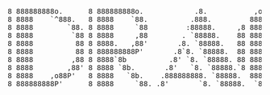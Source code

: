 <pre>
                                                                                                                   
8 888888888o.      8 888888888o.            .8.           ,o888888o.    b.             8          .8.   `8.`8888.      ,8' 
8 8888    `^888.   8 8888    `88.          .888.         8888     `88.  888o.          8         .888.   `8.`8888.    ,8'  
8 8888        `88. 8 8888     `88         :88888.     ,8 8888       `8. Y88888o.       8        :88888.   `8.`8888.  ,8'   
8 8888         `88 8 8888     ,88        . `88888.    88 8888           .`Y888888o.    8       . `88888.   `8.`8888.,8'    
8 8888          88 8 8888.   ,88'       .8. `88888.   88 8888           8o. `Y888888o. 8      .8. `88888.   `8.`88888'     
8 8888          88 8 888888888P'       .8`8. `88888.  88 8888           8`Y8o. `Y88888o8     .8`8. `88888.   `8. 8888      
8 8888         ,88 8 8888`8b          .8' `8. `88888. 88 8888           8   `Y8o. `Y8888    .8' `8. `88888.   `8 8888      
8 8888        ,88' 8 8888 `8b.       .8'   `8. `88888.`8 8888       .8' 8      `Y8o. `Y8   .8'   `8. `88888.   8 8888      
8 8888    ,o88P'   8 8888   `8b.    .888888888. `88888.  8888     ,88'  8         `Y8o.`  .888888888. `88888.  8 8888      
8 888888888P'      8 8888     `88. .8'       `8. `88888.  `8888888P'    8            `Yo .8'       `8. `88888. 8 8888      

</pre>

<!--
**DanielCarrenoMar/DanielCarrenoMar** is a ✨ _special_ ✨ repository because its `README.md` (this file) appears on your GitHub profile.

Here are some ideas to get you started:

- 🔭 I’m currently working on ...
- 🌱 I’m currently learning ...
- 👯 I’m looking to collaborate on ...
- 🤔 I’m looking for help with ...
- 💬 Ask me about ...
- 📫 How to reach me: ...
- 😄 Pronouns: ...
- ⚡ Fun fact: ...
-->
